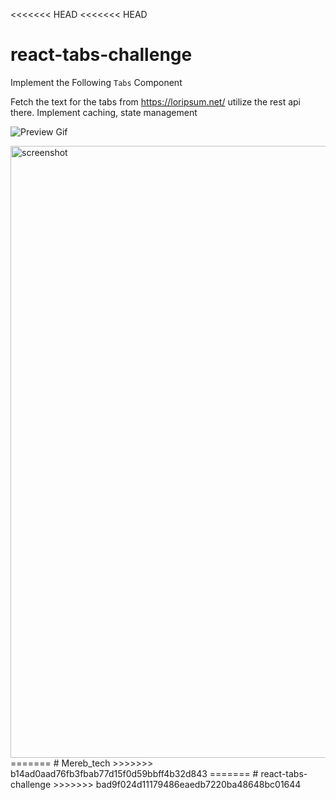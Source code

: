 <<<<<<< HEAD
<<<<<<< HEAD
# react-tabs-challenge

Implement the Following `Tabs` Component

Fetch the text for the tabs from https://loripsum.net/ utilize the rest api there.
Implement caching, state management

![Preview Gif](https://github.com/Mereb-Tech/react-tabs-challenge/blob/main/preview.gif)

<img width="979" alt="screenshot" src="https://user-images.githubusercontent.com/108453092/181007694-d9b59f74-5a09-480c-b562-30efc27dfe1a.png">
=======
# Mereb_tech
>>>>>>> b14ad0aad76fb3fbab77d15f0d59bbff4b32d843
=======
# react-tabs-challenge
>>>>>>> bad9f024d11179486eaedb7220ba48648bc01644
